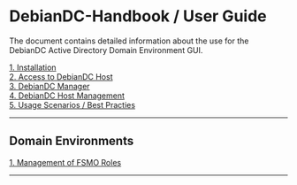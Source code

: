 # DebianDC-Handbook / User Guide

The document contains detailed information about the use for the DebianDC Active Directory Domain Environment GUI.

[1. Installation](https://github.com/eesmer/DebianDC/blob/master/docs/installation.md) <br>
[2. Access to DebianDC Host](https://github.com/eesmer/DebianDC/blob/master/docs/access_to_debiandc.md) <br>
[3. DebianDC Manager](https://github.com/eesmer/DebianDC/blob/master/docs/debiandc-manager.md) <br>
[4. DebianDC Host Management](https://github.com/eesmer/DebianDC/blob/master/docs/host-management.md) <br>
[5. Usage Scenarios / Best Practies]() <br>

---

## Domain Environments

[1. Management of FSMO Roles](https://github.com/eesmer/DebianDC/blob/master/docs/host-management.md) <br>

---
